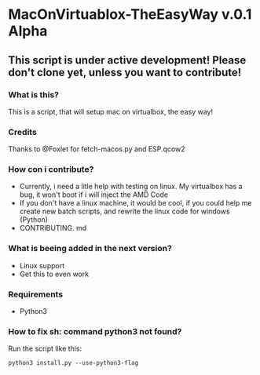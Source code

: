 # MacOnVirtuablox-TheEasyWay v.0.1 Alpha
## This script is under active development! Please don't clone yet, unless you want to contribute!
### What is this?
This is a script, that will setup mac on virtualbox, the easy way!

### Credits
Thanks to @Foxlet for fetch-macos.py and ESP.qcow2

### How con i contribute?
* Currently, i need a litle help with testing on linux. My virtualbox has a bug, it won't boot if i will inject the AMD Code
* If you don't have a linux machine, it would be cool, if you could help me create new batch scripts, and rewrite the linux code for windows (Python)
* CONTRIBUTING. md

### What is beeing added in the next version?
* Linux support
* Get this to even work

### Requirements
* Python3

### How to fix sh: command python3 not found?
Run the script like this:
```
python3 install.py --use-python3-flag
```

